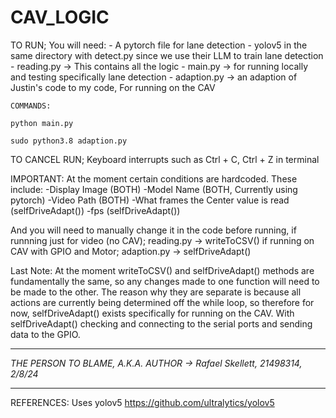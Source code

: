 # CAV_LOGIC

TO RUN;
    You will need:
        - A pytorch file for lane detection
        - yolov5 in the same directory with detect.py since we use their LLM to train lane detection
        - reading.py -> This contains all the logic 
        - main.py -> for running locally and testing specifically lane detection
        - adaption.py -> an adaption of Justin's code to my code, For running on the CAV
    
    COMMANDS: 

    python main.py

    sudo python3.8 adaption.py
     
     
TO CANCEL RUN;
    Keyboard interrupts such as Ctrl + C, Ctrl + Z in terminal 

IMPORTANT:
At the moment certain conditions are hardcoded. These include:
-Display Image (BOTH)
-Model Name (BOTH, Currently using pytorch)
-Video Path (BOTH)
-What frames the Center value is read (selfDriveAdapt())
-fps (selfDriveAdapt())

And you will need to manually change it in the code before running,
if runnning just for video (no CAV); reading.py -> writeToCSV()
if running on CAV with GPIO and Motor; adaption.py -> selfDriveAdapt()

Last Note: At the moment writeToCSV() and selfDriveAdapt() methods are fundamentally the same,
so any changes made to one function will need to be made to the other. 
The reason why they are separate is because all actions are currently being determined off 
the while loop, so therefore for now, selfDriveAdapt() exists specifically for running on the CAV.
With selfDriveAdapt() checking and connecting to the serial ports and sending data to the GPIO.

*************************************************************************
*THE PERSON TO BLAME, A.K.A. AUTHOR -> Rafael Skellett, 21498314, 2/8/24*
*************************************************************************

REFERENCES:
Uses yolov5 https://github.com/ultralytics/yolov5